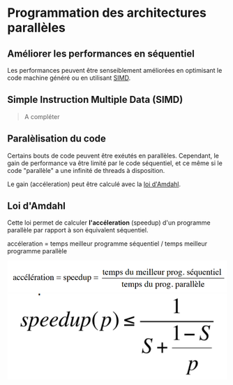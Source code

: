# Programmation des architectures parallèles

## Améliorer les performances en séquentiel

Les performances peuvent être senseiblement améliorées en optimisant le code machine généré ou en utilisant [SIMD](#Simple-Instruction-Multiple-Data-(SIMD)).

## Simple Instruction Multiple Data (SIMD)

> A compléter

## Paralèlisation du code

Certains bouts de code peuvent être exéutés en parallèles. Cependant, le gain de performance va être limité par le code séquentiel, et ce même si le code "parallèle" a une infinité de threads à disposition.

Le gain (accéleration) peut être calculé avec la  [loi d'Amdahl](#Loi-d'Amdahl).

## Loi d'Amdahl

Cette loi permet de calculer **l'accéleration** (speedup) d'un programme parallèle par rapport à son équivalent séquentiel.

accéleration = temps meilleur programme séquentiel / temps meilleur programme parallèle

<div style="text-align:center"><img src="assets/acceleration.png"/></div>

<div style="text-align:center"><img src="assets/acceleration_limit.png"/></div>
